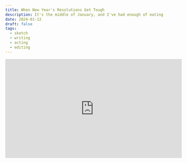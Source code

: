 ```yaml
---
title: When New Year's Resolutions Get Tough
description: It's the middle of January, and I've had enough of eating apples every day.
date: 2024-01-12
draft: false
tags:
  - sketch
  - writing
  - acting
  - editing
---
```


<iframe width="560" height="315" src="https://www.youtube.com/embed/EpQysDEkOOQ?si=XkNXSXUz6wVyvmVy" title="YouTube video player" frameborder="0" allow="accelerometer; autoplay; clipboard-write; encrypted-media; gyroscope; picture-in-picture; web-share" allowfullscreen></iframe>
